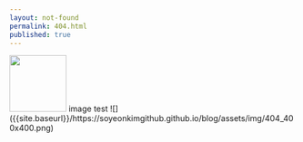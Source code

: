 ```yaml
---
layout: not-found
permalink: 404.html
published: true
---
```

<img src="https://soyeonkimgithub.github.io/blog/assets/img/404_400x400.png" width="100" height="100">
image test
![]({{site.baseurl}}/https://soyeonkimgithub.github.io/blog/assets/img/404_400x400.png)
